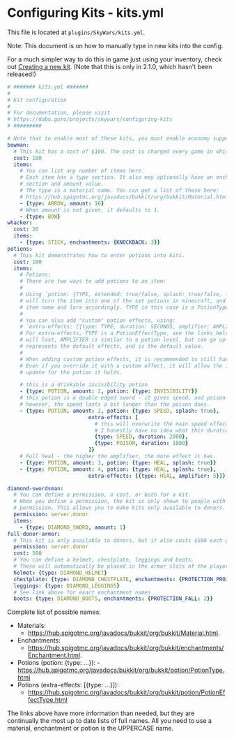 Configuring Kits - kits.yml
===========================

This file is located at `plugins/SkyWars/kits.yml`.

Note: This document is on how to manually type in new kits into the config.

For a much simpler way to do this in game just using your inventory, check out [Creating a new kit](https://dabo.guru/projects/skywars/creating-a-new-kit). (Note that this is only in 2.1.0, which hasn't been released!)

```yaml
# ####### kits.yml #######
#
# Kit configuration
#
# For documentation, please visit
# https://dabo.guru/projects/skywars/configuring-kits
# #########

# Note that to enable most of these kits, you must enable economy support in main-config.yml.
bowman:
  # This kit has a cost of $100. The cost is charged every game in which it is used.
  cost: 100
  items:
    # You can list any number of items here.
    # Each item has a type section. It also may optionally have an enchantments
    # section and amount value.
    # The type is a material name. You can get a list of these here:
    # https://hub.spigotmc.org/javadocs/bukkit/org/bukkit/Material.html
    - {type: ARROW, amount: 16}
    # When amount is not given, it defaults to 1.
    - {type: BOW}
whacker:
  cost: 20
  items:
    - {type: STICK, enchantments: {KNOCKBACK: 3}}
potions:
  # This kit demonstrates how to enter potions into kits.
  cost: 100
  items:
    # Potions:
    # There are two ways to add potions to an item:
    #
    # Using `potion: {TYPE, extended: true/false, splash: true/false, level: 1/2}`
    # will turn the item into one of the set potions in minecraft, and update the
    # item name and lore accordingly. TYPE in this case is a PotionType, see links below.
    #
    # You can also add "custom" potion effects, using:
    # `extra-effects: [{type: TYPE, duration: SECONDS, amplifier: AMPLIFIER}, {type: TYPE2, ...}]`
    # For extra-effects, TYPE is a PotionEffectType, see the links below. SECONDS is how long it
    # will last, AMPLIFIER is similar to a potion level, but can go up to 128. amplifier: 0
    # represents the default effects, and is the default value.
    #
    # When adding custom potion effects, it is recommended to still have one "regular" potion set.
    # Even if you override it with a custom effect, it will allow the item's name and lore to
    # update for the potion it holds.

    # this is a drinkable invisibility potion
    - {type: POTION, amount: 2, potion: {type: INVISIBILITY}}
    # this potion is a double edged sword - it gives speed, and poison.
    # however, the speed lasts a bit longer than the poison does.
    - {type: POTION, amount: 2, potion: {type: SPEED, splash: true},
                          extra-effects: [
                            # this will overwrite the main speed effect, while allowing the text to remain.
                            # I honestly have no idea what this duration is counted in.
                            {type: SPEED, duration: 2000},
                            {type: POISON, duration: 1000}
                          ]}
    # Full heal - the higher the amplifier, the more effect it has.
    - {type: POTION, amount: 3, potion: {type: HEAL, splash: true}}
    - {type: POTION, amount: 4, potion: {type: HEAL, splash: true},
                          extra-effects: [{type: HEAL, amplifier: 5}]}

diamond-swordsman:
  # You can define a permission, a cost, or both for a kit.
  # When you define a permission, the kit is only shown to people with that
  # permission. This allows you to make kits only available to donors.
  permission: server.donor
  items:
    - {type: DIAMOND_SWORD, amount: 1}
full-donor-armor:
  # This kit is only available to donors, but it also costs $500 each game!
  permission: server.donor
  cost: 500
  # You can define a helmet, chestplate, leggings and boots.
  # These will automatically be placed in the armor slots of the player.
  helmet: {type: DIAMOND_HELMET}
  chestplate: {type: DIAMOND_CHESTPLATE, enchantments: {PROTECTION_PROJECTILE: 2}}
  leggings: {type: DIAMOND_LEGGINGS}
  # See link above for exact enchantment names
  boots: {type: DIAMOND_BOOTS, enchantments: {PROTECTION_FALL: 2}}
```
Complete list of possible names:
- Materials:
  - https://hub.spigotmc.org/javadocs/bukkit/org/bukkit/Material.html.
- Enchantments:
  - https://hub.spigotmc.org/javadocs/bukkit/org/bukkit/enchantments/Enchantment.html.
- Potions (potion: {type: ...}):
  -https://hub.spigotmc.org/javadocs/bukkit/org/bukkit/potion/PotionType.html
- Potions (extra-effects: [{type: ...}]):
  - https://hub.spigotmc.org/javadocs/bukkit/org/bukkit/potion/PotionEffectType.html

The links above have more information than needed, but they are continually the most up to date lists of full names.
All you need to use a material, enchantment or potion is the UPPERCASE name.
